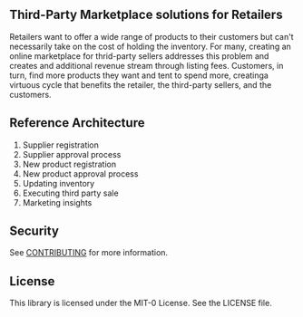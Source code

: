 ## Third-Party Marketplace solutions for Retailers

Retailers want to offer a wide range of products to their customers but can't necessarily take on the cost of holding the inventory. For many, creating an online marketplace for thrid-party sellers addresses this problem and creates and additional revenue stream through listing fees. Customers, in turn, find more products they want and tent to spend more, creatinga virtuous cycle that benefits the retailer, the third-party sellers, and the customers. 

## Reference Architecture

1. Supplier registration
2. Supplier approval process
3. New product registration
4. New product approval process
5. Updating inventory
6. Executing third party sale
7. Marketing insights

## Security

See [CONTRIBUTING](CONTRIBUTING.md#security-issue-notifications) for more information.

## License

This library is licensed under the MIT-0 License. See the LICENSE file.

